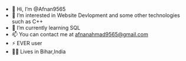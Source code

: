 - 👋 Hi, I’m @Afnan9565
- 👀 I’m interested in Website Devlopment and some other technologies such as C++
- 🌱 I’m currently learning SQL
- 📫 You can contact me at afnanahmad9565@gmail.com
- ⚡ EVER user
- 🐱‍👓 Lives in Bihar,India

<!---
Afnan9565/Afnan9565 is a ✨ special ✨ repository because its `README.md` (this file) appears on your GitHub profile.
You can click the Preview link to take a look at your changes.
--->
